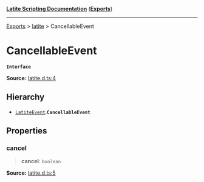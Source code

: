[**Latite Scripting Documentation**](../../README.md) ([**Exports**](../../exports.md))

---

[Exports](../../exports.md) > [latite](../index.md) > CancellableEvent

# CancellableEvent

**`Interface`**

**Source:** [latite.d.ts:4](https://github.com/LatiteScripting/latitescripting.github.io/blob/35e18e6/definitions/latite.d.ts#L4)

## Hierarchy

- [`LatiteEvent`](interface.LatiteEvent.md).**`CancellableEvent`**

## Properties

### cancel

> **cancel**: `boolean`

**Source:** [latite.d.ts:5](https://github.com/LatiteScripting/latitescripting.github.io/blob/35e18e6/definitions/latite.d.ts#L5)
